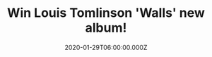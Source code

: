 ---
campaign-uuid: "c-3df51717-0353-4d3a-894e-113a448ccd28"
type: "Competition"
category: "Music"
date: "2020-01-29T06:00:00.000Z"
end-date: "2020-03-29T23:59:00.000Z"
disable-form: false
is_promoted: true
has_entry_page: true
title: "Win Louis Tomlinson 'Walls' new album!"
competition-description: "<p>We are giving away the brand new album of the ex-former\
  \ band member of One Direction Louis Tomlinson: 'Walls'. An Oasis-inspired album\
  \ and his most conservative to date you won't want to miss. 'Too Young', 'Two Of\
  \ Us', 'Always You' are some of his amazing songs you will find in his record.</p>\n\
  <p>Are you his biggest fan? Click below for a chance to take it home with you.</p>\n"
hero-header: "Win Louis Tomlinson 'Walls' new album!"
terms-confirmation: "N/A"
banner-img: "https://assets.expresslyapp.com/asset-09c012d0-248b-40c0-97aa-14fdffc57d82.jpg"
logo-left-href: "aaa.nme.com"
logo-left-image: "https://assets.expresslyapp.com/asset-10953888-0637-403c-ae90-c0d1f26838a8.jpg"
logo-left-title: "NME AAA"
bg-image-hero: "https://assets.expresslyapp.com/asset-c0062e8c-652b-44e4-a67b-ffc653bc1a5e.jpg"
bg-image-first: "https://assets.expresslyapp.com/asset-a6590f8c-e794-45ed-965d-cccefc9f1d91.jpg"
section1-content: "<p>We have managed to get our hands on one copy of  the brand new\
  \ album of the ex-former band member of One Direction Louis Tomlinson: 'Walls'.\
  \ An Oasis-inspired album and his most conservative to date you won't want to miss.</p>\n\
  <p>Enter below and it could be yours.</p>\n"
entry-title: "Win Louis Tomlinson 'Walls' new album!"
entry-content: "<p>Enter the draw to Louis Tomlinson 'Walls' new album by completing\
  \ the form below before 23:59 on the 29th of March 2019.</p>\n"
has-winner: false
prize-description: "Louis Tomlinson 'Walls' new album!"
special-conditions: "Multiple entries are allowed up to one every day."
country-restrictions:
- "GB"
---